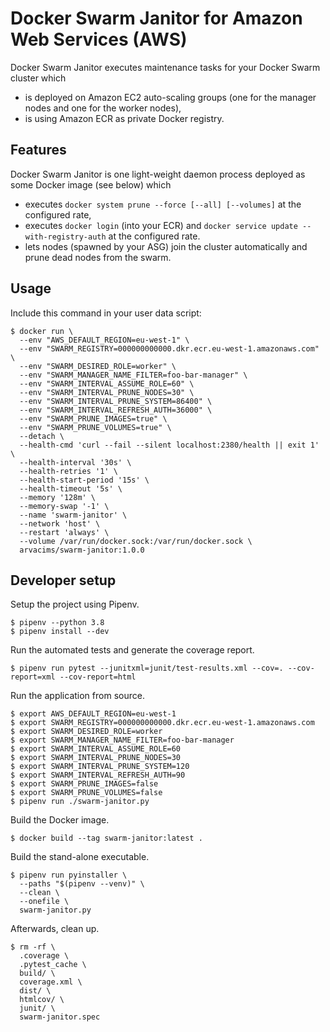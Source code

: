 # Docker Swarm Janitor for Amazon Web Services (AWS)

Docker Swarm Janitor executes maintenance tasks for your Docker Swarm cluster which
* is deployed on Amazon EC2 auto-scaling groups (one for the manager nodes and one for the worker nodes),
* is using Amazon ECR as private Docker registry.


## Features

Docker Swarm Janitor is one light-weight daemon process deployed as some Docker image (see below) which
* executes `docker system prune --force [--all] [--volumes]` at the configured rate,
* executes `docker login` (into your ECR) and `docker service update --with-registry-auth` at the configured rate.
* lets nodes (spawned by your ASG) join the cluster automatically and prune dead nodes from the swarm.


## Usage

Include this command in your user data script:
~~~~
$ docker run \
  --env "AWS_DEFAULT_REGION=eu-west-1" \
  --env "SWARM_REGISTRY=000000000000.dkr.ecr.eu-west-1.amazonaws.com" \
  --env "SWARM_DESIRED_ROLE=worker" \
  --env "SWARM_MANAGER_NAME_FILTER=foo-bar-manager" \
  --env "SWARM_INTERVAL_ASSUME_ROLE=60" \
  --env "SWARM_INTERVAL_PRUNE_NODES=30" \
  --env "SWARM_INTERVAL_PRUNE_SYSTEM=86400" \
  --env "SWARM_INTERVAL_REFRESH_AUTH=36000" \
  --env "SWARM_PRUNE_IMAGES=true" \
  --env "SWARM_PRUNE_VOLUMES=true" \
  --detach \
  --health-cmd 'curl --fail --silent localhost:2380/health || exit 1' \
  --health-interval '30s' \
  --health-retries '1' \
  --health-start-period '15s' \
  --health-timeout '5s' \
  --memory '128m' \
  --memory-swap '-1' \
  --name 'swarm-janitor' \
  --network 'host' \
  --restart 'always' \
  --volume /var/run/docker.sock:/var/run/docker.sock \
  arvacims/swarm-janitor:1.0.0
~~~~


## Developer setup

Setup the project using Pipenv.
~~~~
$ pipenv --python 3.8
$ pipenv install --dev
~~~~

Run the automated tests and generate the coverage report.
~~~~
$ pipenv run pytest --junitxml=junit/test-results.xml --cov=. --cov-report=xml --cov-report=html
~~~~

Run the application from source.
~~~~
$ export AWS_DEFAULT_REGION=eu-west-1
$ export SWARM_REGISTRY=000000000000.dkr.ecr.eu-west-1.amazonaws.com
$ export SWARM_DESIRED_ROLE=worker
$ export SWARM_MANAGER_NAME_FILTER=foo-bar-manager
$ export SWARM_INTERVAL_ASSUME_ROLE=60
$ export SWARM_INTERVAL_PRUNE_NODES=30
$ export SWARM_INTERVAL_PRUNE_SYSTEM=120
$ export SWARM_INTERVAL_REFRESH_AUTH=90
$ export SWARM_PRUNE_IMAGES=false
$ export SWARM_PRUNE_VOLUMES=false
$ pipenv run ./swarm-janitor.py
~~~~

Build the Docker image.
~~~~
$ docker build --tag swarm-janitor:latest .
~~~~

Build the stand-alone executable.
~~~~
$ pipenv run pyinstaller \
  --paths "$(pipenv --venv)" \
  --clean \
  --onefile \
  swarm-janitor.py
~~~~

Afterwards, clean up.
~~~~
$ rm -rf \
  .coverage \
  .pytest_cache \
  build/ \
  coverage.xml \
  dist/ \
  htmlcov/ \
  junit/ \
  swarm-janitor.spec
~~~~
